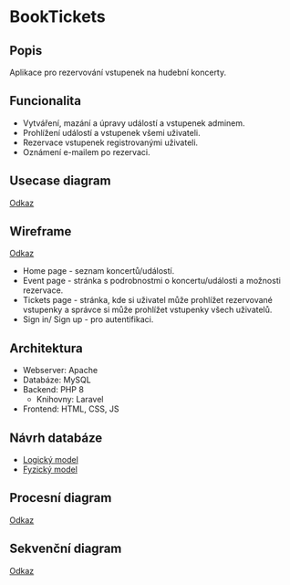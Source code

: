 # BookTickets

## Popis
Aplikace pro rezervování vstupenek na hudební koncerty.

## Funcionalita

- Vytváření, mazání a úpravy událostí a vstupenek adminem.
- Prohlížení událostí a vstupenek všemi uživateli.
- Rezervace vstupenek registrovanými uživateli.
- Oznámení e-mailem po rezervaci.

## Usecase diagram
[Odkaz](https://drive.google.com/file/d/1yf-KhG6y3_yHXTwGcPSLyYsnmQKTcPLR/view?usp=sharing)

## Wireframe
[Odkaz](https://drive.google.com/file/d/1OVSE28vWoQjoHmirjWLslfBWL1DYiy_s/view?usp=sharing)
- Home page - seznam koncertů/událostí.
- Event page - stránka s podrobnostmi o koncertu/události a možnosti rezervace.
- Tickets page - stránka, kde si uživatel může prohlížet rezervované vstupenky a správce si může prohlížet vstupenky všech uživatelů.
- Sign in/ Sign up - pro autentifikaci.

## Architektura
- Webserver: Apache
- Databáze: MySQL
- Backend: PHP 8
    - Knihovny: Laravel
- Frontend: HTML, CSS, JS

## Návrh databáze
- [Logický model](https://drive.google.com/file/d/1vHyb4-ukIhi3ue_3wV414TT4CTzZ7UHa/view?usp=sharing)
- [Fyzický model](https://drive.google.com/file/d/1tBJkl_5bmbOLqndBIjKWXL_FQEHrexCZ/view?usp=share_link)

## Procesní diagram
[Odkaz](https://drive.google.com/file/d/1Yx1E5o3ZXKZ9HiJwSwYchw2raU4-POJK/view?usp=sharing)

## Sekvenční diagram
[Odkaz](https://drive.google.com/file/d/1k-0N_HOwW0GgfhouYoWMezoxQ36OwvRR/view?usp=sharing)

